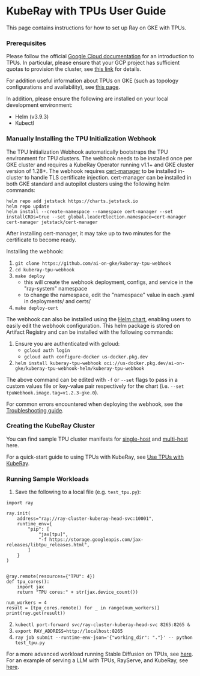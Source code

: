 # KubeRay with TPUs User Guide

This page contains instructions for how to set up Ray on GKE with TPUs.


### Prerequisites

Please follow the official [Google Cloud documentation](https://cloud.google.com/tpu/docs/tpus-in-gke) for an introduction to TPUs. In particular, please ensure that your GCP project has sufficient quotas to provision the cluster, see [this link](https://cloud.google.com/tpu/docs/tpus-in-gke#ensure-quotas) for details.

For addition useful information about TPUs on GKE (such as topology configurations and availability), see [this page](https://cloud.google.com/kubernetes-engine/docs/concepts/tpus).

In addition, please ensure the following are installed on your local development environment:
* Helm (v3.9.3)
* Kubectl


### Manually Installing the TPU Initialization Webhook

The TPU Initialization Webhook automatically bootstraps the TPU environment for TPU clusters. The webhook needs to be installed once per GKE cluster and requires a KubeRay Operator running v1.1+ and GKE cluster version of 1.28+. The webhook requires [cert-manager](https://github.com/cert-manager/cert-manager) to be installed in-cluster to handle TLS certificate injection. cert-manager can be installed in both GKE standard and autopilot clusters using the following helm commands:
```
helm repo add jetstack https://charts.jetstack.io
helm repo update
helm install --create-namespace --namespace cert-manager --set installCRDs=true --set global.leaderElection.namespace=cert-manager cert-manager jetstack/cert-manager
```
After installing cert-manager, it may take up to two minutes for the certificate to become ready.

Installing the webhook:
1. `git clone https://github.com/ai-on-gke/kuberay-tpu-webhook`
2. `cd kuberay-tpu-webhook`
3. `make deploy`
    - this will create the webhook deployment, configs, and service in the "ray-system" namespace
    - to change the namespace, edit the "namespace" value in each .yaml in deployments/ and certs/
4. `make deploy-cert`

The webhook can also be installed using the [Helm chart](https://github.com/ai-on-gke/kuberay-tpu-webhook/tree/main/helm-chart), enabling users to easily edit the webhook configuration. This helm package is stored on Artifact Registry and can be installed with the following commands:
1. Ensure you are authenticated with gcloud:
    - `gcloud auth login`
    - `gcloud auth configure-docker us-docker.pkg.dev`
3. `helm install kuberay-tpu-webhook oci://us-docker.pkg.dev/ai-on-gke/kuberay-tpu-webhook-helm/kuberay-tpu-webhook`

The above command can be edited with `-f` or `--set` flags to pass in a custom values file or key-value pair respectively for the chart (i.e. `--set tpuWebhook.image.tag=v1.2.3-gke.0`).

For common errors encountered when deploying the webhook, see the [Troubleshooting guide](https://github.com/ai-on-gke/kuberay-tpu-webhook/tree/main/Troubleshooting.md).


### Creating the KubeRay Cluster

You can find sample TPU cluster manifests for [single-host](https://github.com/ray-project/kuberay/blob/master/ray-operator/config/samples/ray-cluster.tpu-v4-singlehost.yaml) and [multi-host](https://github.com/ray-project/kuberay/blob/master/ray-operator/config/samples/ray-cluster.tpu-v4-multihost.yaml) here.

For a quick-start guide to using TPUs with KubeRay, see [Use TPUs with KubeRay](https://docs.ray.io/en/latest/cluster/kubernetes/user-guides/tpu.html).


### Running Sample Workloads

1. Save the following to a local file (e.g. `test_tpu.py`):
```
import ray

ray.init(
    address="ray://ray-cluster-kuberay-head-svc:10001",
    runtime_env={
        "pip": [
            "jax[tpu]",
            "-f https://storage.googleapis.com/jax-releases/libtpu_releases.html",
        ]
    }
)


@ray.remote(resources={"TPU": 4})
def tpu_cores():
    import jax
    return "TPU cores:" + str(jax.device_count())

num_workers = 4
result = [tpu_cores.remote() for _ in range(num_workers)]
print(ray.get(result))
```
2. `kubectl port-forward svc/ray-cluster-kuberay-head-svc 8265:8265 &`
3. `export RAY_ADDRESS=http://localhost:8265`
4. `ray job submit --runtime-env-json='{"working_dir": "."}' -- python test_tpu.py`

For a more advanced workload running Stable Diffusion on TPUs, see [here](https://cloud.google.com/kubernetes-engine/docs/add-on/ray-on-gke/tutorials/deploy-ray-serve-stable-diffusion-tpu). For an example of serving a LLM with TPUs, RayServe, and KubeRay, see [here](https://cloud.google.com/kubernetes-engine/docs/tutorials/serve-lllm-tpu-ray).

